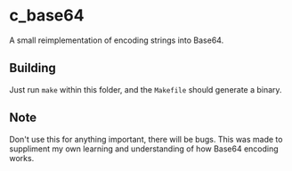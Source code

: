 # c_base64

A small reimplementation of encoding strings into Base64.

## Building

Just run `make` within this folder, and the `Makefile` should generate a binary.

## Note

Don't use this for anything important, there will be bugs. This was made to suppliment
my own learning and understanding of how Base64 encoding works.

